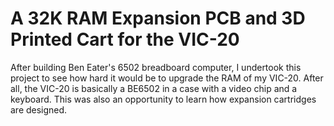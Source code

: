 # A 32K RAM Expansion PCB and 3D Printed Cart for the VIC-20
After building Ben Eater's 6502 breadboard computer, I undertook this project to see how hard it would be to upgrade the RAM of my VIC-20. After all, the VIC-20 is basically a BE6502 in a case with a video chip and a keyboard. This was also an opportunity to learn how expansion cartridges are designed.
